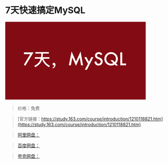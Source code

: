 # 7天快速搞定MySQL

![img](../../../assets/study163/free/001306647b1840a8a4c1322349ec7b3b.png)

> 价格：免费

> [官方链接：https://study.163.com/course/introduction/1210118821.htm](https://study.163.com/course/introduction/1210118821.htm)

> [阿里网盘：]()

> [百度网盘：]()

> [夸克网盘：]()
